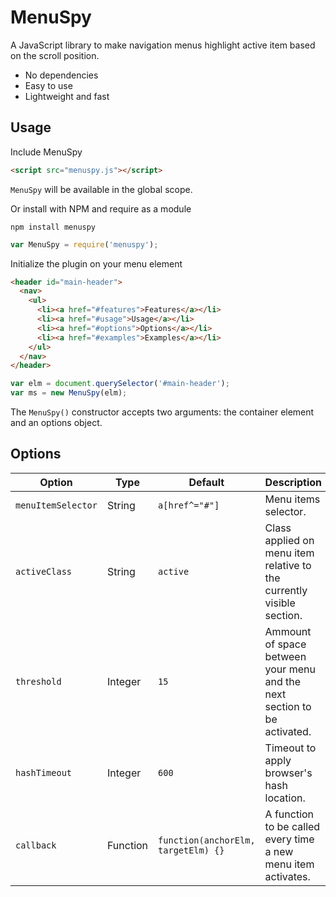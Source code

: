 # MenuSpy

A JavaScript library to make navigation menus highlight active item based on the scroll position.

* No dependencies
* Easy to use
* Lightweight and fast

## Usage

Include MenuSpy

```html
<script src="menuspy.js"></script>
```

`MenuSpy` will be available in the global scope.

Or install with NPM and require as a module

```
npm install menuspy
```

```js
var MenuSpy = require('menuspy');
```

Initialize the plugin on your menu element

```html
<header id="main-header">
  <nav>
    <ul>
      <li><a href="#features">Features</a></li>
      <li><a href="#usage">Usage</a></li>
      <li><a href="#options">Options</a></li>
      <li><a href="#examples">Examples</a></li>
    </ul>
  </nav>
</header>
```

```js
var elm = document.querySelector('#main-header');
var ms = new MenuSpy(elm);
```

The `MenuSpy()` constructor accepts two arguments: the container element and an options object.


## Options

| Option             | Type     | Default                             | Description                                                              |
| ------------------ | -------- | ----------------------------------- | ------------------------------------------------------------------------ |
| `menuItemSelector` | String   | `a[href^="#"]`                      | Menu items selector.                                                     |
| `activeClass`      | String   | `active`                            | Class applied on menu item relative to the currently visible section.    |
| `threshold`        | Integer  | `15`                                | Ammount of space between your menu and the next section to be activated. |
| `hashTimeout`      | Integer  | `600`                               | Timeout to apply browser's hash location.                                |
| `callback`         | Function | `function(anchorElm, targetElm) {}` | A function to be called every time a new menu item activates.            |